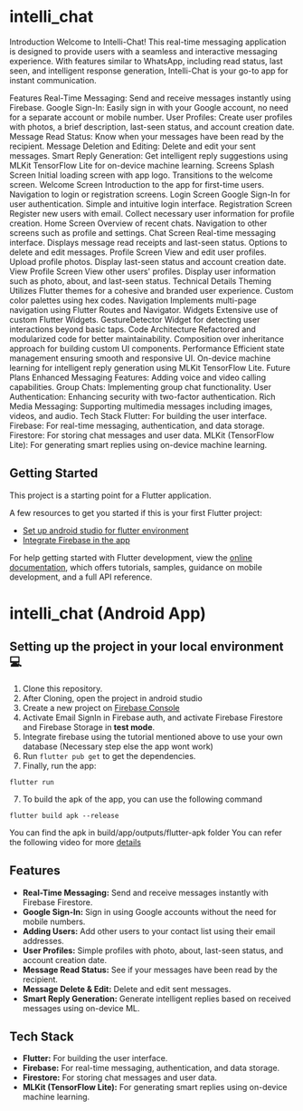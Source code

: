 # intelli_chat

Introduction
Welcome to Intelli-Chat! This real-time messaging application is designed to provide users with a seamless and interactive messaging experience. With features similar to WhatsApp, including read status, last seen, and intelligent response generation, Intelli-Chat is your go-to app for instant communication.

Features
Real-Time Messaging: Send and receive messages instantly using Firebase.
Google Sign-In: Easily sign in with your Google account, no need for a separate account or mobile number.
User Profiles: Create user profiles with photos, a brief description, last-seen status, and account creation date.
Message Read Status: Know when your messages have been read by the recipient.
Message Deletion and Editing: Delete and edit your sent messages.
Smart Reply Generation: Get intelligent reply suggestions using MLKit TensorFlow Lite for on-device machine learning.
Screens
Splash Screen
Initial loading screen with app logo.
Transitions to the welcome screen.
Welcome Screen
Introduction to the app for first-time users.
Navigation to login or registration screens.
Login Screen
Google Sign-In for user authentication.
Simple and intuitive login interface.
Registration Screen
Register new users with email.
Collect necessary user information for profile creation.
Home Screen
Overview of recent chats.
Navigation to other screens such as profile and settings.
Chat Screen
Real-time messaging interface.
Displays message read receipts and last-seen status.
Options to delete and edit messages.
Profile Screen
View and edit user profiles.
Upload profile photos.
Display last-seen status and account creation date.
View Profile Screen
View other users' profiles.
Display user information such as photo, about, and last-seen status.
Technical Details
Theming
Utilizes Flutter themes for a cohesive and branded user experience.
Custom color palettes using hex codes.
Navigation
Implements multi-page navigation using Flutter Routes and Navigator.
Widgets
Extensive use of custom Flutter Widgets.
GestureDetector Widget for detecting user interactions beyond basic taps.
Code Architecture
Refactored and modularized code for better maintainability.
Composition over inheritance approach for building custom UI components.
Performance
Efficient state management ensuring smooth and responsive UI.
On-device machine learning for intelligent reply generation using MLKit TensorFlow Lite.
Future Plans
Enhanced Messaging Features: Adding voice and video calling capabilities.
Group Chats: Implementing group chat functionality.
User Authentication: Enhancing security with two-factor authentication.
Rich Media Messaging: Supporting multimedia messages including images, videos, and audio.
Tech Stack
Flutter: For building the user interface.
Firebase: For real-time messaging, authentication, and data storage.
Firestore: For storing chat messages and user data.
MLKit (TensorFlow Lite): For generating smart replies using on-device machine learning.

## Getting Started

This project is a starting point for a Flutter application.

A few resources to get you started if this is your first Flutter project:

- [Set up android studio for flutter environment](https://www.youtube.com/watch?v=hfz_AraTk_k&feature=youtu.be&ab_channel=GeeksforGeeks)
- [Integrate Firebase in the app](https://www.youtube.com/watch?v=sz4slPFwEvs)

For help getting started with Flutter development, view the
[online documentation](https://docs.flutter.dev/), which offers tutorials,
samples, guidance on mobile development, and a full API reference.

# intelli_chat (Android App)

## Setting up the project in your local environment💻

1. Clone this repository.
2. After Cloning, open the project in android studio
3. Create a new project on [Firebase Console](https://console.firebase.google.com/)
4. Activate Email SignIn in Firebase auth, and activate Firebase Firestore and Firebase Storage in **test mode**.
5. Integrate firebase using the tutorial mentioned above to use your own database (Necessary step else the app wont work)
6. Run `flutter pub get` to get the dependencies.
7. Finally, run the app:

```
flutter run
```
7. To build the apk of the app, you can use the following command
```
flutter build apk --release
```
You can find the apk in build/app/outputs/flutter-apk folder
You can refer the following video for more [details](https://youtu.be/TOgfbyw6-Mw)

## Features

- **Real-Time Messaging:** Send and receive messages instantly with Firebase Firestore.
- **Google Sign-In:** Sign in using Google accounts without the need for mobile numbers.
- **Adding Users:** Add other users to your contact list using their email addresses.
- **User Profiles:** Simple profiles with photo, about, last-seen status, and account creation date.
- **Message Read Status:** See if your messages have been read by the recipient.
- **Message Delete & Edit:** Delete and edit sent messages.
- **Smart Reply Generation:** Generate intelligent replies based on received messages using on-device ML.

## Tech Stack

- **Flutter:** For building the user interface.
- **Firebase:** For real-time messaging, authentication, and data storage.
- **Firestore:** For storing chat messages and user data.
- **MLKit (TensorFlow Lite):** For generating smart replies using on-device machine learning.
